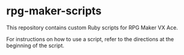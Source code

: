 # rpg-maker-scripts
This repository contains custom Ruby scripts for RPG Maker VX Ace.

For instructions on how to use a script, refer to the directions at the beginning of the script.
